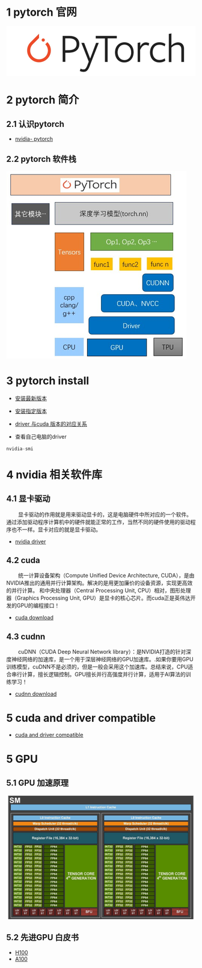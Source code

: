 # 1 pytorch 官网
[![pytorch Official website](images/pytorch-figure2.jpg)](https://pytorch.org/)

# 2 pytorch 简介
## 2.1 认识pytorch
- [nvidia- pytorch](https://www.nvidia.cn/glossary/data-science/pytorch/)

## 2.2 pytorch 软件栈
![figure3](images/pytorch-figure3.jpg)

# 3 pytorch install
- [安装最新版本](https://pytorch.org/)

- [安装指定版本](https://pytorch.org/get-started/previous-versions/)

- [driver 与cuda 版本的对应关系](https://docs.nvidia.com/cuda/cuda-toolkit-release-notes/index.html)

- 查看自己电脑的driver
```python
nvidia-smi
```

# 4 nvidia 相关软件库
## 4.1 显卡驱动
&nbsp;&nbsp;&nbsp;&nbsp;&nbsp;&nbsp;&nbsp;&nbsp;显卡驱动的作用就是用来驱动显卡的，这是电脑硬件中所对应的一个软件。通过添加驱动程序计算机中的硬件就能正常的工作，当然不同的硬件使用的驱动程序也不一样。显卡对应的就是显卡驱动。<br>

- [nvidia driver](https://www.nvidia.cn/Download/Find.aspx?lang=cn)

## 4.2 cuda
&nbsp;&nbsp;&nbsp;&nbsp;&nbsp;&nbsp;&nbsp;&nbsp;统一计算设备架构（Compute Unified Device Architecture, CUDA），是由NVIDIA推出的通用并行计算架构。解决的是用更加廉价的设备资源，实现更高效的并行计算。 和中央处理器（Central Processing Unit, CPU）相对，图形处理器（Graphics Processing Unit, GPU）是显卡的核心芯片。而cuda正是英伟达开发的GPU的编程接口！<br>

- [cuda download](https://developer.nvidia.com/cuda-toolkit-archive)

## 4.3 cudnn
&nbsp;&nbsp;&nbsp;&nbsp;&nbsp;&nbsp;&nbsp;&nbsp;cuDNN（CUDA Deep Neural Network library）：是NVIDIA打造的针对深度神经网络的加速库，是一个用于深层神经网络的GPU加速库。.如果你要用GPU训练模型，cuDNN不是必须的，但是一般会采用这个加速库。总结来说，CPU适合串行计算，擅长逻辑控制。GPU擅长并行高强度并行计算，适用于AI算法的训练学习！<br>

- [cudnn download](https://developer.nvidia.com/rdp/cudnn-archive)

# 5 cuda and driver compatible
- [cuda and driver compatible](https://docs.nvidia.com/deploy/cuda-compatibility/index.html#binary-compatibility__table-toolkit-driver)

# 5 GPU
## 5.1 GPU 加速原理
![H100 SM](images/pytorch-figure1.jpg)

## 5.2 先进GPU 白皮书
- [H100](https://resources.nvidia.com/en-us-tensor-core)
- [A100](https://www.nvidia.com/content/dam/en-zz/Solutions/Data-Center/HGX/a100-80gb-hgx-a100-datasheet-us-nvidia-1485640-r6-web.pdf)
